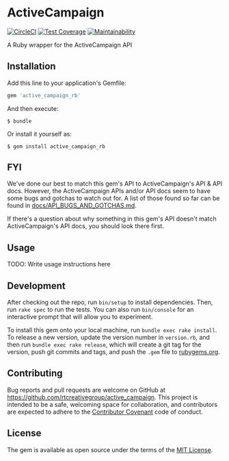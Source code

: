 # ActiveCampaign

[![CircleCI](https://circleci.com/gh/rtcreativegroup/active_campaign_rb/tree/master.svg?style=shield)](https://circleci.com/gh/rtcreativegroup/active_campaign_rb/tree/master)
[![Test Coverage](https://api.codeclimate.com/v1/badges/69ccab5404f357456335/test_coverage)](https://codeclimate.com/github/rtcreativegroup/active_campaign_rb/test_coverage)
[![Maintainability](https://api.codeclimate.com/v1/badges/69ccab5404f357456335/maintainability)](https://codeclimate.com/github/rtcreativegroup/active_campaign_rb/maintainability)

A Ruby wrapper for the ActiveCampaign API

## Installation

Add this line to your application's Gemfile:

```ruby
gem 'active_campaign_rb'
```

And then execute:

    $ bundle

Or install it yourself as:

    $ gem install active_campaign_rb

## FYI

We've done our best to match this gem's API to ActiveCampaign's API & API docs. However, the ActiveCampaign APIs and/or API docs seem to have some bugs and gotchas to watch out for. A list of those found so far can be found in [docs/API_BUGS_AND_GOTCHAS.md](docs/API_BUGS_AND_GOTCHAS.md).

If there's a question about why something in this gem's API doesn't match ActiveCampaign's API docs, you should look there first.

## Usage

TODO: Write usage instructions here

## Development

After checking out the repo, run `bin/setup` to install dependencies. Then, run `rake spec` to run the tests. You can also run `bin/console` for an interactive prompt that will allow you to experiment.

To install this gem onto your local machine, run `bundle exec rake install`. To release a new version, update the version number in `version.rb`, and then run `bundle exec rake release`, which will create a git tag for the version, push git commits and tags, and push the `.gem` file to [rubygems.org](https://rubygems.org).

## Contributing

Bug reports and pull requests are welcome on GitHub at https://github.com/rtcreativegroup/active_campaign. This project is intended to be a safe, welcoming space for collaboration, and contributors are expected to adhere to the [Contributor Covenant](http://contributor-covenant.org) code of conduct.

## License

The gem is available as open source under the terms of the [MIT License](https://opensource.org/licenses/MIT).
